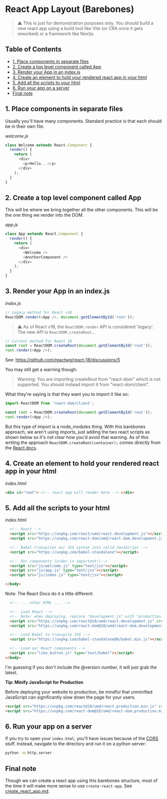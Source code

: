 # React App Layout (Barebones)

> :warning: This is just for demonstration purposes only. You should build a new react app using a build tool like Vite (or CRA once it gets reworked) or a framework like Nextjs.

## Table of Contents

<!-- toc -->

- [1. Place components in separate files](#1-place-components-in-separate-files)
- [2. Create a top level component called App](#2-create-a-top-level-component-called-app)
- [3. Render your App in an index.js](#3-render-your-app-in-an-indexjs)
- [4. Create an element to hold your rendered react app in your html](#4-create-an-element-to-hold-your-rendered-react-app-in-your-html)
- [5. Add all the scripts to your html](#5-add-all-the-scripts-to-your-html)
- [6. Run your app on a server](#6-run-your-app-on-a-server)
- [Final note](#final-note)

<!-- tocstop -->

## 1. Place components in separate files

Usually you'll have many components. Standard practice is that each should be in their own file.

*welcome.js*

```javascript
class Welcome extends React.Component {
  render() {
    return (
      <div>
        <p>Hello...</p>
      </div>
    );
  }
}
```


## 2. Create a top level component called App

This will be where we bring together all the other components. This will be the one thing we render into the DOM.

*app.js*

```javascript
class App extends React.Component {
  render() {
    return (
      <div>
        <Welcome />
        <AnotherComponent />
      </div>
    );
  }
}
```

## 3. Render your App in an index.js

*index.js*

```javascript
// Legacy method for React <18
ReactDOM.render(<App />, document.getElementById('root'));
```

> :warning: As of React v18, the `ReactDOM.render` API is considered 'legacy'. The new API is `ReactDOM.createRoot`...

```javascript
// Current method for React 18
const root = ReactDOM.createRoot(document.getElementById('root'));
root.render(<App />);
```

See: <https://github.com/reactwg/react-18/discussions/5>  

You may still get a warning though:

> Warning: You are importing createRoot from "react-dom" which is not supported. You should instead import it from "react-dom/client".

What they're saying is that they want you to import it like so: 

```javascript
import ReactDOM from 'react-dom/client';

const root = ReactDOM.createRoot(document.getElementById('root'));
root.render(<App />);
```

But this type of import is a node_modules thing. With this barebones approach, we aren't using imports, just adding the two react scripts as shown below so it's not clear how you'd avoid that warning. As of this wrtitng the approach `ReactDOM.createRoot(container);` comes directly from the [React docs](https://reactjs.org/docs/add-react-to-a-website.html).


## 4. Create an element to hold your rendered react app in your html

*index.html*

```html
<div id="root"> <!-- react app will render here --> </div>
```

## 5. Add all the scripts to your html

*index.html*

```html
  <!-- React -->
  <script src="https://unpkg.com/react/umd/react.development.js"></script>
  <script src="https://unpkg.com/react-dom/umd/react-dom.development.js"></script>

  <!-- Babel transpiles our JSX syntax into valid JavaScript -->
  <script src="https://unpkg.com/babel-standalone"></script>

  <!-- Our components (order is important!)-->
  <script src="js/welcome.js" type="text/jsx"></script>
  <script src="js/app.js" type="text/jsx"></script>
  <script src="js/index.js" type="text/jsx"></script>

</body>
```

Note: The React Docs do it a little different:

```html
  <!-- ... other HTML ... -->

  <!-- Load React -->
  <!-- Note: when deploying, replace "development.js" with "production.min.js". -->
  <script src="https://unpkg.com/react@18/umd/react.development.js" crossorigin></script>
  <script src="https://unpkg.com/react-dom@18/umd/react-dom.development.js" crossorigin></script>

  <!-- Load Babel to transpile JSX -->
  <script src="https://unpkg.com/babel-standalone@6/babel.min.js"></script>

  <!-- Load our React components -->
  <script src="like_button.js" type="text/babel"></script>
</body>
```

I'm guessing if you don't include the @version number, it will just grab the latest.

**Tip: Minify JavaScript for Production**

Before deploying your website to production, be mindful that unminified JavaScript can significantly slow down the page for your users.

```html
<script src="https://unpkg.com/react@18/umd/react.production.min.js" crossorigin></script>
<script src="https://unpkg.com/react-dom@18/umd/react-dom.production.min.js" crossorigin></script>
```

## 6. Run your app on a server

If you try to open your `index.html`, you'll have issues because of the [CORS](https://developer.mozilla.org/en-US/docs/Web/HTTP/CORS) stuff. Instead, navigate to the directory and run it on a python server:

```bash
python -m http.server
```

## Final note

Though we can create a react app using this barebones structure, most of the time it will make more sense to use `create-react-app`. See [create_react_app.md](create_react_app.md).